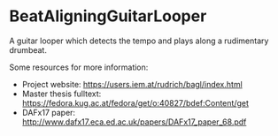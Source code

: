 # BeatAligningGuitarLooper
A guitar looper which detects the tempo and plays along a rudimentary drumbeat. 

Some resources for more information:

- Project website: https://users.iem.at/rudrich/bagl/index.html
- Master thesis fulltext: https://fedora.kug.ac.at/fedora/get/o:40827/bdef:Content/get
- DAFx17 paper: http://www.dafx17.eca.ed.ac.uk/papers/DAFx17_paper_68.pdf
